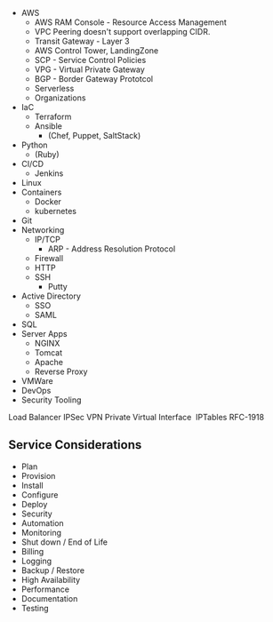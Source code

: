 * AWS
  * AWS RAM Console - Resource Access Management
  * VPC Peering doesn't support overlapping CIDR.
  * Transit Gateway - Layer 3
  * AWS Control Tower, LandingZone
  * SCP - Service Control Policies
  * VPG - Virtual Private Gateway
  * BGP - Border Gateway Prototcol
  * Serverless
  * Organizations
* IaC
  * Terraform
  * Ansible 
    * (Chef, Puppet, SaltStack)
* Python
  * (Ruby)
* CI/CD
  * Jenkins
* Linux
* Containers
  * Docker
  * kubernetes
* Git
* Networking
  * IP/TCP
    * ARP - Address Resolution Protocol
  * Firewall
  * HTTP
  * SSH
    * Putty  
* Active Directory
  * SSO
  * SAML
* SQL
* Server Apps
  * NGINX
  * Tomcat
  * Apache
  * Reverse Proxy
* VMWare
* DevOps
* Security Tooling

Load Balancer
IPSec VPN
Private Virtual Interface 
IPTables
RFC-1918

## Service Considerations
* Plan
* Provision
* Install
* Configure
* Deploy
* Security
* Automation
* Monitoring
* Shut down / End of Life
* Billing
* Logging
* Backup / Restore
* High Availability
* Performance
* Documentation
* Testing

